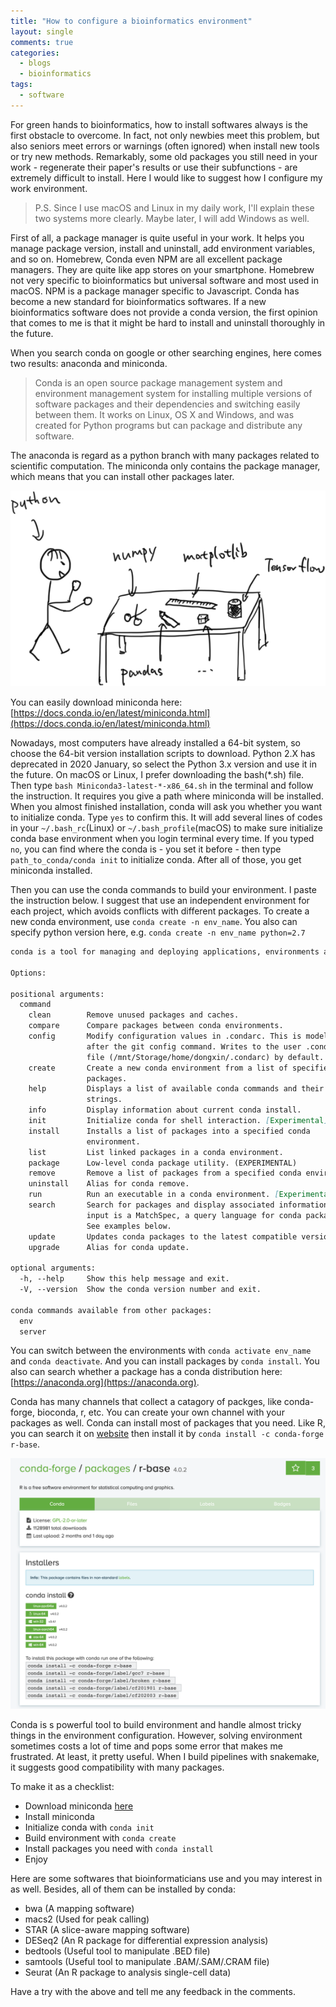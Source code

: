 ```yaml
---
title: "How to configure a bioinformatics environment"
layout: single
comments: true
categories:
  - blogs
  - bioinformatics
tags:
  - software
---
```


For green hands to bioinformatics, how to install softwares always is the first obstacle to overcome. In fact, not only newbies meet this problem, but also seniors meet errors or warnings (often ignored) when install new tools or try new methods. Remarkably, some old packages you still need in your work - regenerate their paper's results or use their subfunctions - are extremely difficult to install. Here I would like to suggest how I configure my work environment.  

> P.S. Since I use macOS and Linux in my daily work, I'll explain these two systems more clearly. Maybe later, I will add Windows as well.  

First of all, a package manager is quite useful in your work. It helps you manage package version, install and uninstall, add environment variables, and so on. Homebrew, Conda even NPM are all excellent package managers. They are quite like app stores on your smartphone. Homebrew not very specific to bioinformatics but universal software and most used in macOS. NPM is a package manager specific to Javascript. Conda has become a new standard for bioinformatics softwares. If a new bioinformatics software does not provide a conda version, the first opinion that comes to me is that it might be hard to install and uninstall thoroughly in the future.  

When you search conda on google or other searching engines, here comes two results: anaconda and miniconda.  

> Conda is an open source package management system and environment management system for installing multiple versions of software packages and their dependencies and switching easily between them. It works on Linux, OS X and Windows, and was created for Python programs but can package and distribute any software.  

The anaconda is regard as a python branch with many packages related to scientific computation. The miniconda only contains the package manager, which means that you can install other packages later.  

![python packge](/assets/images/posts_images/2020-09/python-package.png)

You can easily download miniconda here: [https://docs.conda.io/en/latest/miniconda.html](https://docs.conda.io/en/latest/miniconda.html)  

Nowadays, most computers have already installed a 64-bit system, so choose the 64-bit version installation scripts to download. Python 2.X has deprecated in 2020 January, so select the Python 3.x version and use it in the future. On macOS or Linux, I prefer downloading the bash(*.sh) file. Then type `bash Miniconda3-latest-*-x86_64.sh` in the terminal and follow the instruction. It requires you give a path where miniconda will be installed. When you almost finished installation, conda will ask you whether you want to initialize conda. Type `yes` to confirm this. It will add several lines of codes in your `~/.bash_rc`(Linux) or `~/.bash_profile`(macOS) to make sure initialize conda base environment when you login terminal every time. If you typed `no`, you can find where the conda is - you set it before - then type `path_to_conda/conda init` to initialize conda. After all of those, you get miniconda installed.  

Then you can use the conda commands to build your environment. I paste the instruction below. I suggest that use an independent environment for each project, which avoids conflicts with different packages. To create a new conda environment, use `conda create -n env_name`. You also can specify python version here, e.g. `conda create -n env_name python=2.7`  

```md
conda is a tool for managing and deploying applications, environments and packages.

Options:

positional arguments:
  command
    clean        Remove unused packages and caches.
    compare      Compare packages between conda environments.
    config       Modify configuration values in .condarc. This is modeled
                 after the git config command. Writes to the user .condarc
                 file (/mnt/Storage/home/dongxin/.condarc) by default.
    create       Create a new conda environment from a list of specified
                 packages.
    help         Displays a list of available conda commands and their help
                 strings.
    info         Display information about current conda install.
    init         Initialize conda for shell interaction. [Experimental]
    install      Installs a list of packages into a specified conda
                 environment.
    list         List linked packages in a conda environment.
    package      Low-level conda package utility. (EXPERIMENTAL)
    remove       Remove a list of packages from a specified conda environment.
    uninstall    Alias for conda remove.
    run          Run an executable in a conda environment. [Experimental]
    search       Search for packages and display associated information. The
                 input is a MatchSpec, a query language for conda packages.
                 See examples below.
    update       Updates conda packages to the latest compatible version.
    upgrade      Alias for conda update.

optional arguments:
  -h, --help     Show this help message and exit.
  -V, --version  Show the conda version number and exit.

conda commands available from other packages:
  env
  server
```  

You can switch between the environments with `conda activate env_name` and `conda deactivate`. And you can install packages by `conda install`. You also can search whether a package has a conda distribution here: [https://anaconda.org](https://anaconda.org).  

Conda has many channels that collect a catagory of packges, like conda-forge, bioconda, r, etc. You can create your own channel with your packages as well. Conda can install most of packages that you need. Like R, you can search it on [website](https://anaconda.org) then install it by `conda install -c conda-forge r-base`.  

![conda r base](/assets/images/posts_images/2020-09/conda-r-base.png)

Conda is s powerful tool to build environment and handle almost tricky things in the environment configuration. However, solving environment sometimes costs a lot of time and pops some error that makes me frustrated. At least, it pretty useful. When I build pipelines with snakemake, it suggests good compatibility with many packages.  

To make it as a checklist:

- Download miniconda [here](https://docs.conda.io/en/latest/miniconda.html)
- Install miniconda
- Initialize conda with `conda init`
- Build environment with `conda create`
- Install packages you need with `conda install`
- Enjoy

Here are some softwares that bioinformaticians use and you may interest in as well. Besides, all of them can be installed by conda:  

- bwa (A mapping software)
- macs2 (Used for peak calling)
- STAR (A slice-aware mapping software)
- DESeq2 (An R package for differential expression analysis)
- bedtools (Useful tool to manipulate .BED file)
- samtools (Useful tool to manipulate .BAM/.SAM/.CRAM file)
- Seurat (An R package to analysis single-cell data)

Have a try with the above and tell me any feedback in the comments.
